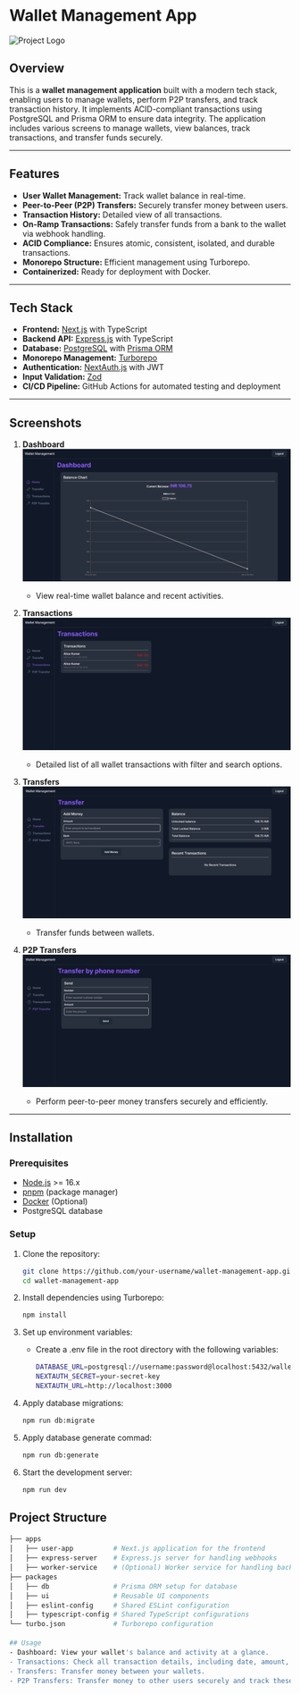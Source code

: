 # Wallet Management App

![Project Logo](./assets/logo.png)

## Overview

This is a **wallet management application** built with a modern tech stack, enabling users to manage wallets, perform P2P transfers, and track transaction history. It implements ACID-compliant transactions using PostgreSQL and Prisma ORM to ensure data integrity. The application includes various screens to manage wallets, view balances, track transactions, and transfer funds securely.

---

## Features

- **User Wallet Management:** Track wallet balance in real-time.
- **Peer-to-Peer (P2P) Transfers:** Securely transfer money between users.
- **Transaction History:** Detailed view of all transactions.
- **On-Ramp Transactions:** Safely transfer funds from a bank to the wallet via webhook handling.
- **ACID Compliance:** Ensures atomic, consistent, isolated, and durable transactions.
- **Monorepo Structure:** Efficient management using Turborepo.
- **Containerized:** Ready for deployment with Docker.

---

## Tech Stack

- **Frontend:** [Next.js](https://nextjs.org/) with TypeScript
- **Backend API:** [Express.js](https://expressjs.com/) with TypeScript
- **Database:** [PostgreSQL](https://www.postgresql.org/) with [Prisma ORM](https://www.prisma.io/)
- **Monorepo Management:** [Turborepo](https://turbo.build/)
- **Authentication:** [NextAuth.js](https://next-auth.js.org/) with JWT
- **Input Validation:** [Zod](https://zod.dev/)
- **CI/CD Pipeline:** GitHub Actions for automated testing and deployment

---

## Screenshots

1. **Dashboard**  
   ![Dashboard Screenshot](./screenshots/dashboard.png)
   - View real-time wallet balance and recent activities.

2. **Transactions**  
   ![Transactions Screenshot](./screenshots/transactions.png)
   - Detailed list of all wallet transactions with filter and search options.

3. **Transfers**  
   ![Transfers Screenshot](./screenshots/transfers.png)
   - Transfer funds between wallets.

4. **P2P Transfers**  
   ![P2PTransfers Screenshot](./screenshots/p2ptransfers.png)
   - Perform peer-to-peer money transfers securely and efficiently.

---

## Installation

### Prerequisites

- [Node.js](https://nodejs.org/) >= 16.x
- [pnpm](https://pnpm.io/) (package manager)
- [Docker](https://www.docker.com/) (Optional)
- PostgreSQL database

### Setup

1. Clone the repository:
   ```bash
   git clone https://github.com/your-username/wallet-management-app.git
   cd wallet-management-app
2. Install dependencies using Turborepo:

   ```bash
   npm install
3. Set up environment variables:
   - Create a .env file in the root directory with the following variables:
     ```bash
     DATABASE_URL=postgresql://username:password@localhost:5432/wallet_db
     NEXTAUTH_SECRET=your-secret-key
     NEXTAUTH_URL=http://localhost:3000
4. Apply database migrations:
   ```bash
   npm run db:migrate
5. Apply database generate commad:
   ```bash
   npm run db:generate
6. Start the development server:
   ```bash
   npm run dev

## Project Structure
  ```bash
  ├── apps
  │   ├── user-app          # Next.js application for the frontend
  │   ├── express-server    # Express.js server for handling webhooks
  │   ├── worker-service    # (Optional) Worker service for handling background jobs
  ├── packages
  │   ├── db                # Prisma ORM setup for database
  │   ├── ui                # Reusable UI components
  │   ├── eslint-config     # Shared ESLint configuration
  │   ├── typescript-config # Shared TypeScript configurations
  └── turbo.json            # Turborepo configuration

## Usage
- Dashboard: View your wallet's balance and activity at a glance.
- Transactions: Check all transaction details, including date, amount, and status.
- Transfers: Transfer money between your wallets.
- P2P Transfers: Transfer money to other users securely and track these transfers in real-time.


   
   
